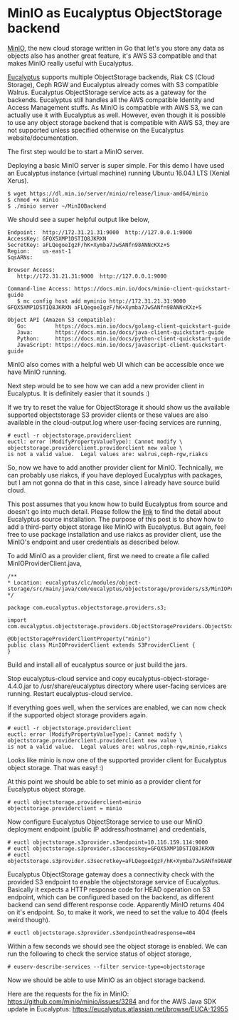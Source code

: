 # MinIO as Eucalyptus ObjectStorage backend

[MinIO](https://www.min.io/), the new cloud storage written in Go that let's you store any data as objects also has another great feature, it's AWS S3 compatible and that makes MinIO really useful with Eucalyptus.

[Eucalyptus](http://www.eucalyptus.com) supports multiple ObjectStorage backends, Riak CS (Cloud Storage), Ceph RGW and Eucalyptus already comes with S3 compatible Walrus. Eucalyptus ObjectStorage service acts as a gateway for the backends. Eucalyptus still handles all the AWS compatible Identity and Access Management stuffs. As MinIO is compatible with AWS S3, we can actually use it with Eucalyptus as well. However, even though it is possible to use any object storage backend that is compatible with AWS S3, they are not supported unless specified otherwise on the Eucalyptus website/documentation.

The first step would be to start a MinIO server.

Deploying a basic MinIO server is super simple. For this demo I have used an Eucalyptus instance (virtual machine) running Ubuntu 16.04.1 LTS (Xenial Xerus).

```
$ wget https://dl.min.io/server/minio/release/linux-amd64/minio
$ chmod +x minio
$ ./minio server ~/MinIOBackend
```

We should see a super helpful output like below,
```
Endpoint:  http://172.31.21.31:9000  http://127.0.0.1:9000
AccessKey: GFQX5XMP1DSTIQ8JKRXN
SecretKey: aFLQegoeIgzF/hK+Xymba7JwSANfn98ANNcKXz+S
Region:    us-east-1
SqsARNs:

Browser Access:
   http://172.31.21.31:9000  http://127.0.0.1:9000

Command-line Access: https://docs.min.io/docs/minio-client-quickstart-guide
   $ mc config host add myminio http://172.31.21.31:9000 GFQX5XMP1DSTIQ8JKRXN aFLQegoeIgzF/hK+Xymba7JwSANfn98ANNcKXz+S

Object API (Amazon S3 compatible):
   Go:         https://docs.min.io/docs/golang-client-quickstart-guide
   Java:       https://docs.min.io/docs/java-client-quickstart-guide
   Python:     https://docs.min.io/docs/python-client-quickstart-guide
   JavaScript: https://docs.min.io/docs/javascript-client-quickstart-guide
```

MinIO also comes with a helpful web UI which can be accessible once we have MinIO running.

Next step would be to see how we can add a new provider client in Eucalyptus. It is definitely easier that it sounds :)

If we try to reset the value for ObjectStorage it should show us the available supported objectstorage S3 provider clients or these values are also available in the cloud-output.log where user-facing services are running,

```
# euctl -r objectstorage.providerclient
euctl: error (ModifyPropertyValueType): Cannot modify \
objectstorage.providerclient.providerclient new value \
is not a valid value.  Legal values are: walrus,ceph-rgw,riakcs
```

So, now we have to add another provider client for MinIO. Technically, we can probably use riakcs, if you have deployed Eucalyptus with packages, but I am not gonna do that in this case, since I already have source build cloud.

This post assumes that you know how to build Eucalyptus from source and doesn't go into much detail. Please follow the [link](https://github.com/eucalyptus/eucalyptus/blob/master/INSTALL) to find the detail about Eucalyptus source installation. The purpose of this post is to show how to add a third-party object storage like MinIO with Eucalyptus. But again, feel free to use package installation and use riakcs as provider client, use the MinIO's endpoint and user credentials as described below.

To add MinIO as a provider client, first we need to create a file called MinIOProviderClient.java,

```
/**
* Location: eucalyptus/clc/modules/object-storage/src/main/java/com/eucalyptus/objectstorage/providers/s3/MinIOProviderClient.java
*/

package com.eucalyptus.objectstorage.providers.s3;

import com.eucalyptus.objectstorage.providers.ObjectStorageProviders.ObjectStorageProviderClientProperty;

@ObjectStorageProviderClientProperty("minio")
public class MinIOProviderClient extends S3ProviderClient {
}
```

Build and install all of eucalyptus source or just build the jars.

Stop eucalyptus-cloud service and copy eucalyptus-object-storage-4.4.0.jar to /usr/share/eucalyptus directory where user-facing services are running. Restart eucalyptus-cloud service.

If everything goes well, when the services are enabled, we can now check if the supported object storage providers again.

```
# euctl -r objectstorage.providerclient
euctl: error (ModifyPropertyValueType): Cannot modify \
objectstorage.providerclient.providerclient new value \
is not a valid value.  Legal values are: walrus,ceph-rgw,minio,riakcs
```

Looks like minio is now one of the supported provider client for Eucalyptus object storage. That was easy! :)

At this point we should be able to set minio as a provider client for Eucalyptus object storage.

```
# euctl objectstorage.providerclient=minio
objectstorage.providerclient = minio
```

Now configure Eucalyptus ObjectStorage service to use our MinIO deployment endpoint (public IP address/hostname) and credentials,

```
# euctl objectstorage.s3provider.s3endpoint=10.116.159.114:9000
# euctl objectstorage.s3provider.s3accesskey=GFQX5XMP1DSTIQ8JKRXN
# euctl objectstorage.s3provider.s3secretkey=aFLQegoeIgzF/hK+Xymba7JwSANfn98ANNcKXz+S
```

Eucalyptus ObjectStorage gateway does a connectivity check with the provided S3 endpoint to enable the objectstorage service of Eucalyptus. Basically it expects a HTTP response code for HEAD operation on S3 endpoint, which can be configured based on the backend, as different backend can send different response code. Apparently MinIO returns 404 on it's endpoint. So, to make it work, we need to set the value to 404 (feels weird though).

```
# euctl objectstorage.s3provider.s3endpointheadresponse=404
```
Within a few seconds we should see the object storage is enabled. We can run the following to check the service status of object storage,

```
# euserv-describe-services --filter service-type=objectstorage
```

Now we should be able to use MinIO as an object storage backend.

Here are the requests for the fix in MinIO: <https://github.com/minio/minio/issues/3284>
and for the AWS Java SDK update in Eucalyptus: <https://eucalyptus.atlassian.net/browse/EUCA-12955>
